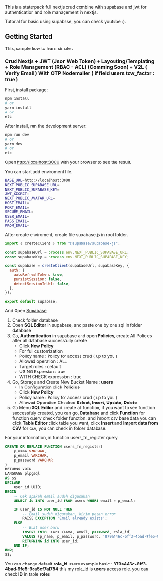 This is a staterpack full nextjs crud combine with supabase and jwt for authentication and role management in nextjs.

Tutorial for basic using supabase, you can check youtube :).

## Getting Started

This, sample how to learn simple :

### Crud Nextjs + JWT (Json Web Token) + Layouting/Templating + Role Management (RBAC - ACL) (Comming Soon) + V2L ( Verify Email ) With OTP Nodemailer ( if field users tow_factor : true )

First, install package:

```bash
npm install
# or
yarn install
# or
etc
```

After install, run the development server:

```bash
npm run dev
# or
yarn dev
# or
etc
```

Open [http://localhost:3000](http://localhost:3000) with your browser to see the result.

You can start add enviroment file.

```bash
BASE_URL=http://localhost:3000
NEXT_PUBLIC_SUPABASE_URL=
NEXT_PUBLIC_SUPABASE_KEY=
JWT_SECRET=
NEXT_PUBLIC_AVATAR_URL=
HOST_EMAIL=
PORT_EMAIL=
SECURE_EMAIL=
USER_EMAIL=
PASS_EMAIL=
FROM_EMAIL=
```

After create enviroment, create file supabase.js in root folder.

```javascript
import { createClient } from "@supabase/supabase-js";

const supabaseUrl = process.env.NEXT_PUBLIC_SUPABASE_URL;
const supabaseKey = process.env.NEXT_PUBLIC_SUPABASE_KEY;

const supabase = createClient(supabaseUrl, supabaseKey, {
  auth: {
    autoRefreshToken: true,
    persistSession: false,
    detectSessionInUrl: false,
  },
});

export default supabase;
```

And Open [Supabase](https://supabase.com/)

1. Check folder database
2. Open **SQL Editor** in supabase, and paste one by one sql in folder database
3. Go, **Authentication** in supabase and open **Policies**, create All Policies after all database successfully create
   - Click **New Policy**
   - For full customization
   - Policy name : Policy for access crud ( up to you )
   - Allowed operation : ALL 
   - Target roles : default
   - USING Expresion : true
   - WITH CHECK expression : true
4. Go, Storage and Create New Bucket Name : **users**
   - In Configuration click **Policies**
   - Click **New Policy**
   - Policy name : Policy for access crud ( up to you )
   - Allowed Operation Checked **Select, Insert, Update, Delete**
5. Go Menu **SQL Editor** and create all function, if you want to see function successfuly created, you can go, **Database** and click **Function** for function query check folder function. and import csv base data you can click **Table Editor** click table you want, click **Insert** and **Import data from CSV** for csv, you can check in folder database.

For your information, in function  users_fn_register query 
```SQL
CREATE OR REPLACE FUNCTION users_fn_register(
    p_name VARCHAR,
    p_email VARCHAR,
    p_password VARCHAR
)
RETURNS VOID
LANGUAGE plpgsql
AS $$
DECLARE
    user_id UUID;
BEGIN
    -- Cek apakah email sudah digunakan
    SELECT id INTO user_id FROM users WHERE email = p_email;

    IF user_id IS NOT NULL THEN
        -- Email sudah digunakan, kirim pesan error
        RAISE EXCEPTION 'Email already exists';
    ELSE
        -- Buat user baru
        INSERT INTO users (name, email, password, role_id)
        VALUES (p_name, p_email, p_password, '879a446c-6ff3-4bad-9fe5-9ca5cf7a1754')
        RETURNING id INTO user_id;
    END IF;
END;
$$;
```

You can change default **role_id** users example basic : **879a446c-6ff3-4bad-9fe5-9ca5cf7a1754** this my role_id is **users** access role, you can check **ID** in table **roles**